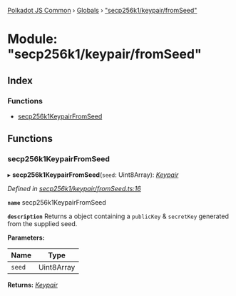 [Polkadot JS Common](../README.md) › [Globals](../globals.md) › ["secp256k1/keypair/fromSeed"](_secp256k1_keypair_fromseed_.md)

# Module: "secp256k1/keypair/fromSeed"

## Index

### Functions

* [secp256k1KeypairFromSeed](_secp256k1_keypair_fromseed_.md#secp256k1keypairfromseed)

## Functions

###  secp256k1KeypairFromSeed

▸ **secp256k1KeypairFromSeed**(`seed`: Uint8Array): *[Keypair](../interfaces/_types_.keypair.md)*

*Defined in [secp256k1/keypair/fromSeed.ts:16](https://github.com/polkadot-js/common/blob/f76a4a98/packages/util-crypto/src/secp256k1/keypair/fromSeed.ts#L16)*

**`name`** secp256k1KeypairFromSeed

**`description`** Returns a object containing a `publicKey` & `secretKey` generated from the supplied seed.

**Parameters:**

Name | Type |
------ | ------ |
`seed` | Uint8Array |

**Returns:** *[Keypair](../interfaces/_types_.keypair.md)*
